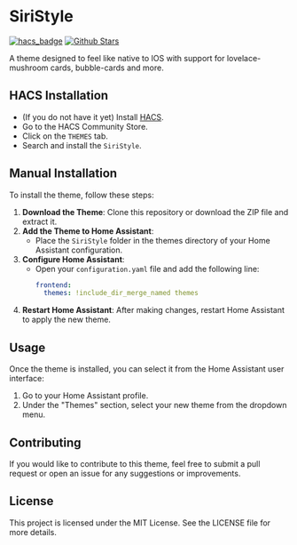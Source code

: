 # SiriStyle

[![hacs_badge](https://img.shields.io/badge/HACS-Default-orange.svg)](https://github.com/hacs/integration)
[![Github Stars](https://img.shields.io/github/stars/adamjrbaker/SiriStyle)](https://github.com/adamjrbaker/SiriStyle)


A theme designed to feel like native to IOS with support for lovelace-mushroom cards, bubble-cards and more.

## HACS Installation

* (If you do not have it yet) Install [HACS](https://hacs.xyz/docs/installation/manual).
* Go to the HACS Community Store.
* Click on the `THEMES` tab.
* Search and install the `SiriStyle`.


## Manual Installation

To install the theme, follow these steps:

1. **Download the Theme**: Clone this repository or download the ZIP file and extract it.
2. **Add the Theme to Home Assistant**:
   - Place the `SiriStyle` folder in the themes directory of your Home Assistant configuration.
3. **Configure Home Assistant**:
   - Open your `configuration.yaml` file and add the following line:
     ```yaml
     frontend:
       themes: !include_dir_merge_named themes
     ```
4. **Restart Home Assistant**: After making changes, restart Home Assistant to apply the new theme.

## Usage

Once the theme is installed, you can select it from the Home Assistant user interface:

1. Go to your Home Assistant profile.
2. Under the "Themes" section, select your new theme from the dropdown menu.

## Contributing

If you would like to contribute to this theme, feel free to submit a pull request or open an issue for any suggestions or improvements.

## License

This project is licensed under the MIT License. See the LICENSE file for more details.